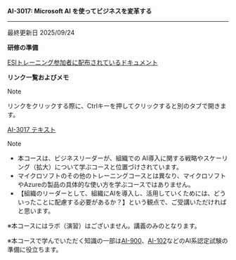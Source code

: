 **AI-3017: Microsoft AI を使ってビジネスを変革する**
***

最終更新日 2025/09/24

**研修の準備**

[ESIトレーニング参加者に配布されているドキュメント](https://query.prod.cms.rt.microsoft.com/cms/api/am/binary/RE4Rje8)

**リンク一覧およびメモ**
> [!NOTE]
> リンクをクリックする際に、Ctrlキーを押してクリックすると別のタブで開きます。

[AI-3017 テキスト](https://learn.microsoft.com/ja-jp/training/paths/transform-your-business-with-microsoft-ai/)

> [!NOTE]
  - 本コースは、ビジネスリーダーが、組織での AI導入に関する戦略やスケーリング（拡大）について学ぶコースと位置づけされています。
  - マイクロソフトのその他のトレーニングコースとは異なり、マイクロソフトやAzureの製品の具体的な使い方を学ぶコースではありません。
  - 【組織のリーダーとして、組織にAIを導入し、活用していくためには、どういったことに配慮する必要があるか？】という観点で、ご受講いただければと思います。

※本コースにはラボ（演習）はございません。講義のみのとなります。

※本コースで学んでいただく知識の一部は[AI-900](https://learn.microsoft.com/ja-jp/credentials/certifications/azure-ai-fundamentals/)、[AI-102](https://learn.microsoft.com/ja-jp/credentials/certifications/azure-ai-engineer/)などのAI系認定試験の準備に役立ちます。